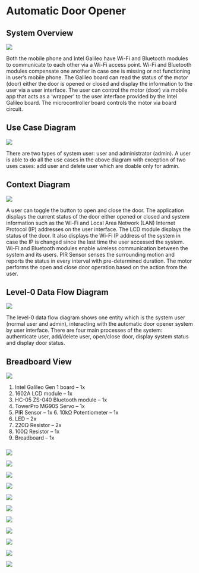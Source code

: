 # Automatic Door Opener

## System Overview
![](/images/systemoverview.png)

Both the mobile phone and Intel Galileo have Wi-Fi and Bluetooth modules to communicate to each other via a Wi-Fi access point. Wi-Fi and Bluetooth modules compensate one another in case one is missing or not functioning in user’s mobile phone. The Galileo board can read the status of the motor (door) either the door is opened or closed and display the information to the user via a user interface. The user can control the motor (door) via mobile app that acts as a ‘wrapper’ to the user interface provided by the Intel Galileo board. The microcontroller board controls the motor via board circuit.

## Use Case Diagram
![](/images/usecasediagram.png)

There are two types of system user: user and administrator (admin). A user is able to do all the use cases in the above diagram with exception of two uses cases: add user and delete user which are doable only for admin.

## Context Diagram
![](/images/context-diagram.png)

A user can toggle the button to open and close the door. The application displays the current status of the door either opened or closed and system information such as the Wi-Fi and Local Area Network (LAN) Internet Protocol (IP) addresses on the user interface. The LCD module displays the status of the door. It also displays the Wi-Fi IP address of the system in case the IP is changed since the last time the user accessed the system. 
Wi-Fi and Bluetooth modules enable wireless communication between the system and its users. PIR Sensor senses the surrounding motion and reports the status in every interval with pre-determined duration. The motor performs the open and close door operation based on the action from the user. 

## Level-0 Data Flow Diagram
![](/images/level0dataflowdiagram.png)

The level-0 data flow diagram shows one entity which is the system user (normal user and admin), interacting with the automatic door opener system by user interface. There are four main processes of the system: authenticate user, add/delete user, open/close door, display system status and display door status. 

## Breadboard View

![](/images/breadboardview.png)
1.	Intel Galileo Gen 1 board – 1x
2.	1602A LCD module – 1x
3.	HC-05 ZS-040 Bluetooth module – 1x
4.	TowerPro MG90S Servo – 1x
5.	PIR Sensor – 1x	6.	10kΩ Potentiometer – 1x
7.	LED – 2x
8.	220Ω Resistor – 2x
9.	100Ω Resistor – 1x
10.	Breadboard – 1x

### 
![](/images/ss-1.png)

![](/images/ss-2.png)

![](/images/ss-3.png)

![](/images/ss-4.png)

![](/images/ss-5.png)

![](/images/ss-6.png)

![](/images/ss-7.png)

![](/images/ss-8.png)

![](/images/ss-9.png)

![](/images/ss-10.png)

![](/images/ss-11.png)

